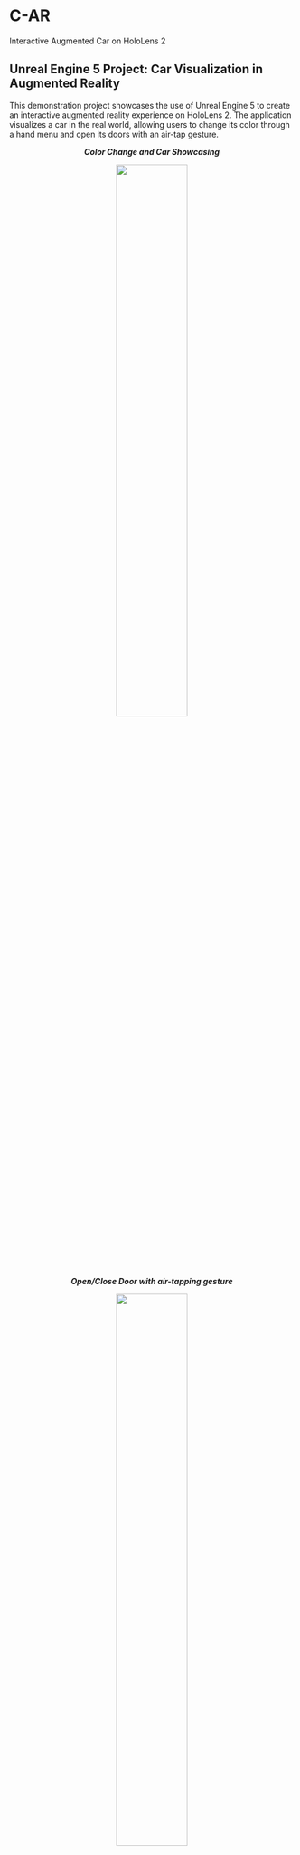 # C-AR
Interactive Augmented Car on HoloLens 2

## Unreal Engine 5 Project: Car Visualization in Augmented Reality

This demonstration project showcases the use of Unreal Engine 5 to create an interactive augmented reality experience on HoloLens 2. The application visualizes a car in the real world, allowing users to change its color through a hand menu and open its doors with an air-tap gesture.


<p align="center"><b><i>
Color Change and Car Showcasing
  </i> 
 </b> 
</p>

<p align ="center">
  <img src="https://github.com/panserzap/C-AR/blob/main/gifs/Color.gif" width=50% height=50%>
</p>

<p align="center"><b><i>
Open/Close Door with air-tapping gesture
  </i>
 </b>
</p>

<p align ="center">
  <img src="https://github.com/panserzap/C-AR/blob/main/gifs/CloseDoor.gif" width=50% height=50%>
</p>


#### Getting Started
1. Connect to HoloLens 2's device portal
2. Go to Views -> Apps
3. Choose "TestHL.appxbundle" from the .rar file
4. Install
5. Run the application from HL2

#### Google Drive Link
https://drive.google.com/drive/folders/1sfvPtiuvD3JKJIS3ofUNDoAVq_BZ2_0W?usp=share_link
